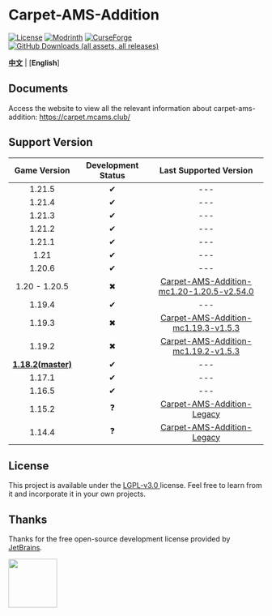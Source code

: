 # Carpet-AMS-Addition

[![License](https://img.shields.io/github/license/Minecraft-AMS/Carpet-AMS-Addition.svg?label=License&color=blue)](https://choosealicense.com/licenses/lgpl-3.0/)
[![Modrinth](https://img.shields.io/modrinth/dt/q4fx1eTg?label=Modrinth%20Downloads)](https://modrinth.com/mod/carpet-ams-addition)
[![CurseForge](https://img.shields.io/curseforge/dt/1002635?label=CurseForge%20Downloads&color=orange)](https://www.curseforge.com/minecraft/mc-mods/carpet-ams-addition)
[![GitHub Downloads (all assets, all releases)](https://img.shields.io/github/downloads/Minecraft-AMS/Carpet-AMS-Addition/total?color=161616&label=Github%20downloads)](https://github.com/Minecraft-AMS/Carpet-AMS-Addition/releases)

[**中文**](README.md) | [**English**]

## Documents

Access the website to view all the relevant information about carpet-ams-addition: https://carpet.mcams.club/


## Support Version

|       Game Version        | Development Status |                    Last Supported Version                    |
|:-------------------------:| :----------------: | :----------------------------------------------------------: |
|          1.21.5           |         ✔          |                             ---                              |
|          1.21.4           |         ✔          |                             ---                              |
|          1.21.3           |         ✔          |                             ---                              |
|          1.21.2           |         ✔          |                             ---                              |
|          1.21.1           |         ✔          |                             ---                              |
|           1.21            |         ✔          |                             ---                              |
|          1.20.6           |         ✔          |                             ---                              |
|       1.20 - 1.20.5       |         ✖          | [Carpet-AMS-Addition-mc1.20-1.20.5-v2.54.0](https://github.com/Minecraft-AMS/Carpet-AMS-Addition/releases/tag/v2.54.0) |
|          1.19.4           |         ✔          |                             ---                              |
|          1.19.3           |         ✖          | [Carpet-AMS-Addition-mc1.19.3-v1.5.3](https://github.com/Minecraft-AMS/Carpet-AMS-Addition/releases/tag/v1.11.2%26v1.5.3) |
|          1.19.2           |         ✖          | [Carpet-AMS-Addition-mc1.19.2-v1.5.3](https://github.com/Minecraft-AMS/Carpet-AMS-Addition/releases/tag/v1.11.2%26v1.5.3) |
| **<u>1.18.2(master)</u>** |         ✔          |                             ---                              |
|          1.17.1           |         ✔          |                             ---                              |
|          1.16.5           |         ✔          |                             ---                              |
|          1.15.2           |         ❓          | [ Carpet-AMS-Addition-Legacy](https://github.com/1024-byteeeee/Carpet-AMS-Addition-Legacy) |
|          1.14.4           |         ❓          | [ Carpet-AMS-Addition-Legacy](https://github.com/1024-byteeeee/Carpet-AMS-Addition-Legacy) |

## License

This project is available under the [ LGPL-v3.0 ](https://choosealicense.com/licenses/lgpl-3.0/) license. Feel free to learn from it and incorporate it in your own projects.

## Thanks

Thanks for the free open-source development license provided by [JetBrains](https://www.jetbrains.com/).

[<img src="https://resources.jetbrains.com/storage/products/company/brand/logos/IntelliJ_IDEA.png" height="96"/>](https://www.jetbrains.com/idea/)
